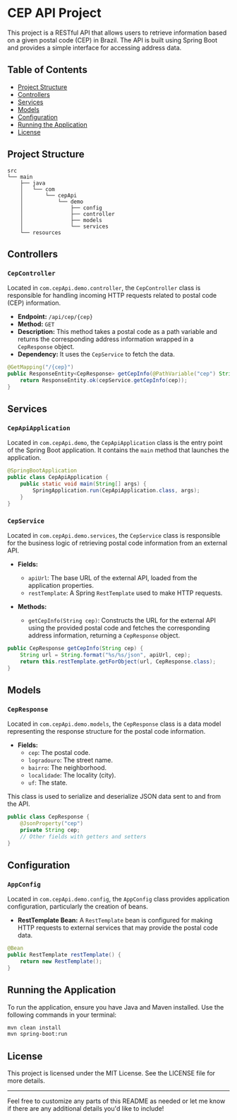# CEP API Project

This project is a RESTful API that allows users to retrieve information based on a given postal code (CEP) in Brazil. The API is built using Spring Boot and provides a simple interface for accessing address data.

## Table of Contents

- [Project Structure](#project-structure)
- [Controllers](#controllers)
- [Services](#services)
- [Models](#models)
- [Configuration](#configuration)
- [Running the Application](#running-the-application)
- [License](#license)

## Project Structure

```
src
└── main
    ├── java
    │   └── com
    │       └── cepApi
    │           └── demo
    │               ├── config
    │               ├── controller
    │               ├── models
    │               └── services
    └── resources
```

## Controllers

### `CepController`

Located in `com.cepApi.demo.controller`, the `CepController` class is responsible for handling incoming HTTP requests related to postal code (CEP) information.

- **Endpoint:** `/api/cep/{cep}`
- **Method:** `GET`
- **Description:** This method takes a postal code as a path variable and returns the corresponding address information wrapped in a `CepResponse` object.
- **Dependency:** It uses the `CepService` to fetch the data.

```java
@GetMapping("/{cep}")
public ResponseEntity<CepResponse> getCepInfo(@PathVariable("cep") String cep) {
    return ResponseEntity.ok(cepService.getCepInfo(cep));
}
```

## Services

### `CepApiApplication`

Located in `com.cepApi.demo`, the `CepApiApplication` class is the entry point of the Spring Boot application. It contains the `main` method that launches the application.

```java
@SpringBootApplication
public class CepApiApplication {
    public static void main(String[] args) {
        SpringApplication.run(CepApiApplication.class, args);
    }
}
```

### `CepService`

Located in `com.cepApi.demo.services`, the `CepService` class is responsible for the business logic of retrieving postal code information from an external API.

- **Fields:**
    - `apiUrl`: The base URL of the external API, loaded from the application properties.
    - `restTemplate`: A Spring `RestTemplate` used to make HTTP requests.

- **Methods:**
    - `getCepInfo(String cep)`: Constructs the URL for the external API using the provided postal code and fetches the corresponding address information, returning a `CepResponse` object.

```java
public CepResponse getCepInfo(String cep) {
    String url = String.format("%s/%s/json", apiUrl, cep);
    return this.restTemplate.getForObject(url, CepResponse.class);
}
```

## Models

### `CepResponse`

Located in `com.cepApi.demo.models`, the `CepResponse` class is a data model representing the response structure for the postal code information.

- **Fields:**
    - `cep`: The postal code.
    - `logradouro`: The street name.
    - `bairro`: The neighborhood.
    - `localidade`: The locality (city).
    - `uf`: The state.

This class is used to serialize and deserialize JSON data sent to and from the API.

```java
public class CepResponse {
    @JsonProperty("cep")
    private String cep;
    // Other fields with getters and setters
}
```

## Configuration

### `AppConfig`

Located in `com.cepApi.demo.config`, the `AppConfig` class provides application configuration, particularly the creation of beans.

- **RestTemplate Bean:** A `RestTemplate` bean is configured for making HTTP requests to external services that may provide the postal code data.

```java
@Bean
public RestTemplate restTemplate() {
    return new RestTemplate();
}
```

## Running the Application

To run the application, ensure you have Java and Maven installed. Use the following commands in your terminal:

```bash
mvn clean install
mvn spring-boot:run
```

## License

This project is licensed under the MIT License. See the LICENSE file for more details.

---

Feel free to customize any parts of this README as needed or let me know if there are any additional details you'd like to include!
